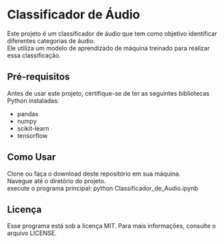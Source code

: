 # Classificador de Áudio

Este projeto é um classificador de áudio que tem como objetivo identificar diferentes categorias de áudio.  <br>Ele utiliza um modelo de aprendizado de máquina treinado para realizar essa classificação.

## Pré-requisitos

Antes de usar este projeto, certifique-se de ter as seguintes bibliotecas Python instaladas:

- pandas
- numpy
- scikit-learn
- tensorflow

## Como Usar

Clone ou faça o download deste repositório em sua máquina. <br>
Navegue até o diretório do projeto. <br>
execute o programa principal:
python Classificador_de_Audio.ipynb

## Licença
Esse programa está sob a licença MIT. Para mais informações, consulte o arquivo LICENSE.
